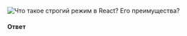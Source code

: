 ![Что такое строгий режим в React? Его преимущества?](https://youtu.be/81yRgVQ1ciM?t=469)

#### Ответ
